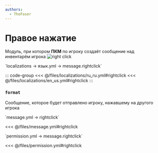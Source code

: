 ```yaml
---
authors:
  - TheFaser
---
```


# Правое нажатие

Модуль, при котором **ПКМ** по игроку создаёт сообщение над инвентарём игрока
![right click](/rightclick.png)

[//]: # (localization)
<!--@include: @/parts/words.md#localization--> 
<!--@include: @/parts/words.md#path--> `localizations → язык.yml → message.rightclick`

<!--@include: @/parts/words.md#default--> 

::: code-group
<<< @/files/localizations/ru_ru.yml#rightclick
<<< @/files/localizations/en_us.yml#rightclick
:::

### `format`

Сообщение, которое будет отправлено игроку, нажавшему на другого игрока

[//]: # (message.yml)
<!--@include: @/parts/words.md#setting-->
<!--@include: @/parts/words.md#path--> `message.yml → rightclick`

<!--@include: @/parts/words.md#default-->
<<< @/files/message.yml#rightclick

<!--@include: @/parts/enable.md-->
<!--@include: @/parts/destination.md-->
<!--@include: @/parts/cooldown.md-->
<!--@include: @/parts/sound.md-->

[//]: # (permission.yml)
<!--@include: @/parts/words.md#permission-->
<!--@include: @/parts/words.md#path--> `permission.yml → message.rightclick`

<!--@include: @/parts/words.md#default-->
<<< @/files/permission.yml#rightclick

<!--@include: @/parts/permission/permissionTier3.md-->
<!--@include: @/parts/permission/cooldown.md-->
<!--@include: @/parts/permission/sound.md-->